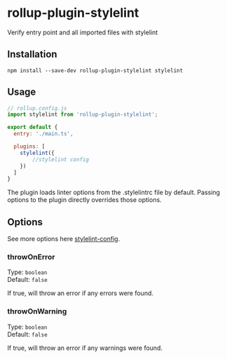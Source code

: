 # rollup-plugin-stylelint
Verify entry point and all imported files with stylelint
## Installation
```
npm install --save-dev rollup-plugin-stylelint stylelint
```
## Usage
```js
// rollup.config.js
import stylelint from 'rollup-plugin-stylelint';

export default {
  entry: './main.ts',

  plugins: [
    stylelint({
        //stylelint config
    })
  ]
}
```
The plugin loads linter options from the .stylelintrc file by default. Passing options to the plugin directly overrides those options.

## Options

See more options here [stylelint-config](https://stylelint.io/user-guide/configuration).

### throwOnError

Type: `boolean`  
Default: `false`

If true, will throw an error if any errors were found.

### throwOnWarning

Type: `boolean`  
Default: `false`

If true, will throw an error if any warnings were found.
